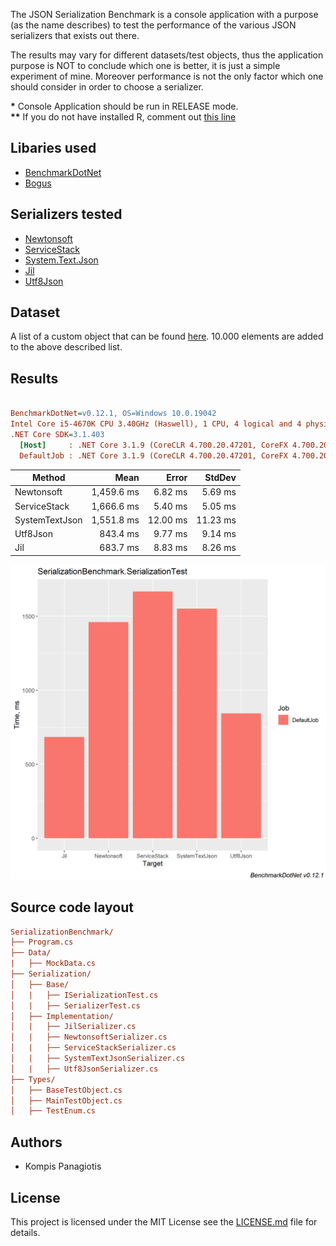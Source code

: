The JSON Serialization Benchmark is a console application with a purpose (as the name describes) to test the performance of the various JSON serializers that exists out there. 

The results may vary for different datasets/test objects, thus the application purpose is NOT to conclude which one is better, it is just a simple experiment of mine. Moreover performance is not the only factor which one should consider in order to choose a serializer.


**\*** Console Application should be run in RELEASE mode.  
**\*\*** If you do not have installed R, comment out [this line](https://github.com/PKompis/.NETSerializationBenchmark/blob/main/SerializationBenchmark/Program.cs#L12)

## Libaries used

- [BenchmarkDotNet](https://github.com/dotnet/BenchmarkDotNet)
- [Bogus](https://github.com/bchavez/Bogus)

## Serializers tested
- [Newtonsoft](https://www.newtonsoft.com/json)
- [ServiceStack](https://github.com/ServiceStack/ServiceStack.Text)
- [System.Text.Json](https://www.nuget.org/packages/System.Text.Json)
- [Jil](https://github.com/kevin-montrose/Jil)
- [Utf8Json](https://github.com/neuecc/Utf8Json)

## Dataset

A list of a custom object that can be found [here](https://github.com/PKompis/JSONSerializationBenchmark/blob/main/SerializationBenchmark/Types/MainTestObject.cs).
10.000 elements are added to the above described list.

## Results

``` ini

BenchmarkDotNet=v0.12.1, OS=Windows 10.0.19042
Intel Core i5-4670K CPU 3.40GHz (Haswell), 1 CPU, 4 logical and 4 physical cores
.NET Core SDK=3.1.403
  [Host]     : .NET Core 3.1.9 (CoreCLR 4.700.20.47201, CoreFX 4.700.20.47203), X64 RyuJIT
  DefaultJob : .NET Core 3.1.9 (CoreCLR 4.700.20.47201, CoreFX 4.700.20.47203), X64 RyuJIT

```
|         Method |       Mean |    Error |   StdDev |
|--------------- |-----------:|---------:|---------:|
|     Newtonsoft | 1,459.6 ms |  6.82 ms |  5.69 ms |
|   ServiceStack | 1,666.6 ms |  5.40 ms |  5.05 ms |
| SystemTextJson | 1,551.8 ms | 12.00 ms | 11.23 ms |
|       Utf8Json |   843.4 ms |  9.77 ms |  9.14 ms |
|            Jil |   683.7 ms |  8.83 ms |  8.26 ms |



![alt text](BenchmarkResults.png "Title")

## Source code layout

``` ini
SerializationBenchmark/
├── Program.cs
├── Data/
|   ├── MockData.cs
├── Serialization/
│   ├── Base/
│   |   ├── ISerializationTest.cs
│   |   ├── SerializerTest.cs
│   ├── Implementation/
│   |   ├── JilSerializer.cs
│   |   ├── NewtonsoftSerializer.cs
│   |   ├── ServiceStackSerializer.cs
│   |   ├── SystemTextJsonSerializer.cs
│   |   ├── Utf8JsonSerializer.cs
├── Types/
│   ├── BaseTestObject.cs
│   ├── MainTestObject.cs
│   ├── TestEnum.cs
```

## Authors

- Kompis Panagiotis


## License

This project is licensed under the MIT License see the [LICENSE.md](https://github.com/PKompis/.NETSerializationBenchmark/blob/main/LICENSE) file for details.